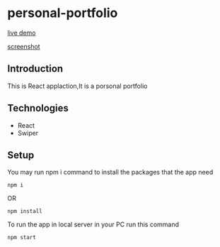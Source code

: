 # personal-portfolio
[live demo](https://hind-hisham.github.io/personal-portfolio)

[screenshot](https://github.com/hind-hisham/personal-portfolio/blob/main/pp-screenshot.png)

## Introduction
This is React applaction,It is a porsonal portfolio

## Technologies
* React
* Swiper

## Setup
You may run npm i command to install the packages that the app need
```
npm i
```
OR
```
npm install
```
To run the app in local server in your PC run this command
```
npm start
```


